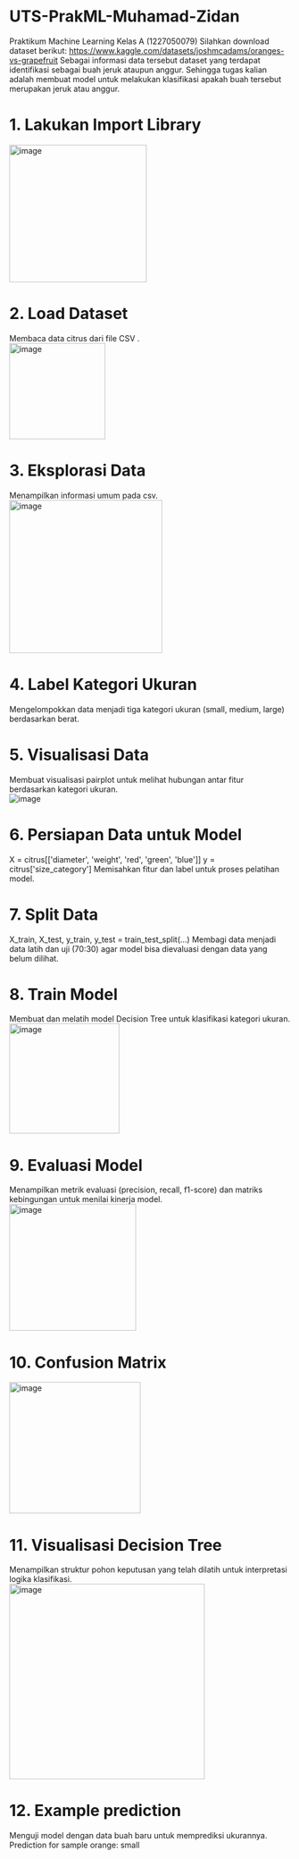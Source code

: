 # UTS-PrakML-Muhamad-Zidan
Praktikum Machine Learning Kelas A (1227050079)
Silahkan download dataset berikut: https://www.kaggle.com/datasets/joshmcadams/oranges-vs-grapefruit
Sebagai informasi data tersebut dataset yang terdapat identifikasi sebagai buah jeruk ataupun anggur. Sehingga tugas kalian adalah membuat model untuk melakukan klasifikasi apakah buah tersebut merupakan jeruk atau anggur.

# 1. Lakukan Import Library
<img width="246" alt="image" src="https://github.com/user-attachments/assets/106257c3-12c8-4f22-8ca3-f581b2818581" />

# 2. Load Dataset
Membaca data citrus dari file CSV . <br>
<img width="172" alt="image" src="https://github.com/user-attachments/assets/c858849d-1368-4113-86cb-2b48199dd935" />

# 3. Eksplorasi Data
Menampilkan informasi umum pada csv.<br>
<img width="274" alt="image" src="https://github.com/user-attachments/assets/32fa951b-65de-4ec4-95b1-29617b3587e0" />

# 4. Label Kategori Ukuran
Mengelompokkan data menjadi tiga kategori ukuran (small, medium, large) berdasarkan berat.

# 5. Visualisasi Data
Membuat visualisasi pairplot untuk melihat hubungan antar fitur berdasarkan kategori ukuran. <br>
![image](https://github.com/user-attachments/assets/c941daf7-8515-4589-bdac-4f059286c99b)

# 6. Persiapan Data untuk Model
X = citrus[['diameter', 'weight', 'red', 'green', 'blue']]
y = citrus['size_category']
Memisahkan fitur dan label untuk proses pelatihan model.

# 7. Split Data
X_train, X_test, y_train, y_test = train_test_split(...)
Membagi data menjadi data latih dan uji (70:30) agar model bisa dievaluasi dengan data yang belum dilihat.

# 8. Train Model
Membuat dan melatih model Decision Tree untuk klasifikasi kategori ukuran. <br>
<img width="197" alt="image" src="https://github.com/user-attachments/assets/7b082281-df7f-486d-b9cd-a8d1ccad6b2f" />

# 9.  Evaluasi Model
Menampilkan metrik evaluasi (precision, recall, f1-score) dan matriks kebingungan untuk menilai kinerja model. <br>
<img width="227" alt="image" src="https://github.com/user-attachments/assets/caea9390-14c0-4717-90ae-bbdf288ff19f" />

# 10. Confusion Matrix <br>
<img width="235" alt="image" src="https://github.com/user-attachments/assets/429e10e7-49ee-4482-b0ab-a51ab1fa0312" />

# 11. Visualisasi Decision Tree
Menampilkan struktur pohon keputusan yang telah dilatih untuk interpretasi logika klasifikasi. <br>
<img width="350" alt="image" src="https://github.com/user-attachments/assets/0d7e25d7-d86e-48b7-a139-e51219cad69d" />

# 12. Example prediction
Menguji model dengan data buah baru untuk memprediksi ukurannya.
Prediction for sample orange: small









